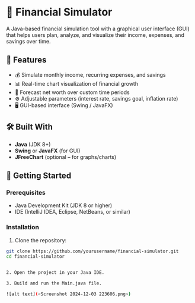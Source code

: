 # 💸 Financial Simulator

A Java-based financial simulation tool with a graphical user interface (GUI) that helps users plan, analyze, and visualize their income, expenses, and savings over time.

## 🧠 Features

- 💰 Simulate monthly income, recurring expenses, and savings
- 📊 Real-time chart visualization of financial growth
- 📅 Forecast net worth over custom time periods
- ⚙️ Adjustable parameters (interest rate, savings goal, inflation rate)
- 🖥️ GUI-based interface (Swing / JavaFX)

## 🛠️ Built With

- **Java** (JDK 8+)
- **Swing** or **JavaFX** (for GUI)
- **JFreeChart** (optional – for graphs/charts)

## 🚀 Getting Started

### Prerequisites

- Java Development Kit (JDK 8 or higher)
- IDE (IntelliJ IDEA, Eclipse, NetBeans, or similar)

### Installation

1. Clone the repository:

```bash
git clone https://github.com/yourusername/financial-simulator.git
cd financial-simulator


2. Open the project in your Java IDE.

3. Build and run the Main.java file.

![alt text](<Screenshot 2024-12-03 223606.png>)